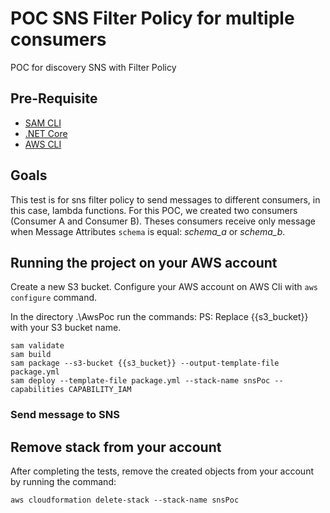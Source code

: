# POC SNS Filter Policy for multiple consumers

POC for discovery SNS with Filter Policy

## Pre-Requisite

* [SAM CLI](https://docs.aws.amazon.com/serverless-application-model/latest/developerguide/serverless-sam-cli-install.html)
* [.NET Core](https://www.microsoft.com/net/download)
* [AWS CLI](https://aws.amazon.com/cli/)

## Goals

This test is for sns filter policy to send messages to different consumers, in this case, lambda functions.
For this POC, we created two consumers (Consumer A and Consumer B). Theses consumers receive only message when Message Attributes 
`schema` is equal: *schema_a* or *schema_b*.

## Running the project on your AWS account

Create a new S3 bucket.
Configure your AWS account on AWS Cli with `aws configure` command.

In the directory .\AwsPoc run the commands:
PS: Replace {{s3_bucket}} with your S3 bucket name.

```
sam validate
sam build
sam package --s3-bucket {{s3_bucket}} --output-template-file package.yml
sam deploy --template-file package.yml --stack-name snsPoc --capabilities CAPABILITY_IAM
```

### Send message to SNS


## Remove stack from your account

After completing the tests, remove the created objects from your account by running the command:
```
aws cloudformation delete-stack --stack-name snsPoc
```
